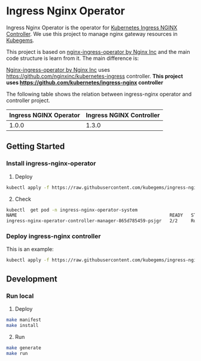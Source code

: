 # Ingress Nginx Operator

Ingress Nginx Operator is the operator for [Kubernetes Ingress NGINX Controller](https://github.com/kubernetes/ingress-nginx). We use this project to manage nginx gateway resources in [Kubegems](https://github.com/kubegems/kubegems).

This project is based on [nginx-ingress-operator by Nginx Inc](https://github.com/nginxinc/nginx-ingress-operator) and the main code structure is learn from it. The main difference is:

[Nginx-ingress-operator by Nginx Inc](https://github.com/nginxinc/nginx-ingress-operator) uses https://github.com/nginxinc/kubernetes-ingress controller. **This project uses https://github.com/kubernetes/ingress-nginx controller**

The following table shows the relation between ingress-nginx operator and controller project.

| Ingress NGINX Operator | Ingress NGINX Controller |
| ---------------------- | ------------------------ |
| 1.0.0                  | 1.3.0                    |

## Getting Started

### Install ingress-nginx-operator

1. Deploy
```bash
kubectl apply -f https://raw.githubusercontent.com/kubegems/ingress-nginx-operator/main/bundle.yaml
```

2. Check
```bash
kubectl  get pod -n ingress-nginx-operator-system
NAME                                                         READY   STATUS    RESTARTS   AGE
ingress-nginx-operator-controller-manager-865d785459-psjgr   2/2     Running   0          1m
```

### Deploy ingress-nginx controller 
This is an example:

```bash
kubectl apply -f https://raw.githubusercontent.com/kubegems/ingress-nginx-operator/main/config/samples/networking_v1beta1_nginxingresscontroller.yaml
```

## Development

### Run local
1. Deploy
```bash
make manifest
make install
```

2. Run
```bash
make generate
make run
```
